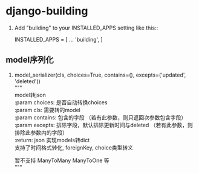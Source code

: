 django-building
===============
1. Add "building" to your INSTALLED_APPS setting like this::

    INSTALLED_APPS = [
        ...
        'building',
    ]

model序列化
----------
1. model_serializer(cls, choices=True, contains=(), excepts=('updated', 'deleted')) <br>
    """ <br>
    model转json <br>
    :param choices: 是否自动转换choices <br>
    :param cls: 需要转的model <br>
    :param contains: 包含的字段 （若有此参数，则只返回次参数包含字段）<br>
    :param excepts: 排除字段，默认排除更新时间与deleted  （若有此参数，则排除此参数内的字段）<br>
    :return: json
    实现models转dict <br>
    支持了时间格式转化, foreignKey, choice类型转义 <br>

    暂不支持 ManyToMany ManyToOne 等 <br>
    """ <br>
